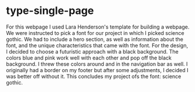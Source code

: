 # type-single-page
 For this webpage I used Lara Henderson's template for building a webpage. We were instructed to pick a font for our project in which I picked science gothic. We had to include a hero section, as well as information about the font, and the unique characteristics that came with the font. For the design, I decided to choose a futuristic approach with a black background. The colors blue and pink work well with each other and pop off the black background. I threw these colors around and in the navigation bar as well. I originally had a border on my footer but after some adjustments, I decided I was better off without it. This concludes my project ofs the font: science gothic.

